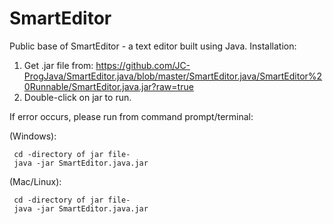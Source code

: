 # SmartEditor
Public base of SmartEditor - a text editor built using Java.
Installation:
  1. Get .jar file from: https://github.com/JC-ProgJava/SmartEditor.java/blob/master/SmartEditor.java/SmartEditor%20Runnable/SmartEditor.java.jar?raw=true
  2. Double-click on jar to run.
  
  If error occurs, please run from command prompt/terminal:
  
  (Windows):
  
 
     cd -directory of jar file-
     java -jar SmartEditor.java.jar
     
     
  (Mac/Linux):
  
  
     cd -directory of jar file-
     java -jar SmartEditor.java.jar
